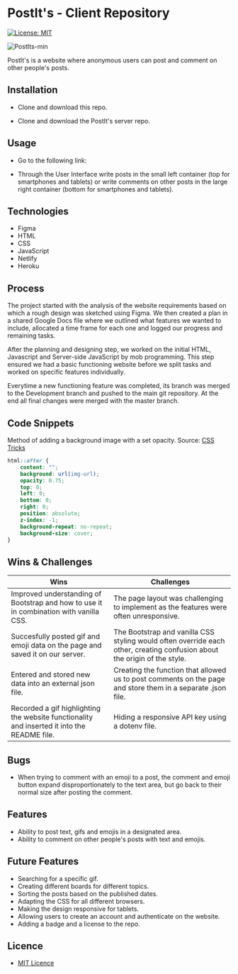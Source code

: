 # PostIt's - Client Repository

[![License: MIT](https://img.shields.io/badge/Licence-MIT-green.svg)](https://opensource.org/licenses/MIT)

![PostIts-min](https://user-images.githubusercontent.com/73439151/99552244-af7d2b00-29b4-11eb-962d-9877b1f5e6ae.gif)

PostIt's is a website where anonymous users can post and comment on other people's posts.

## Installation

* Clone and download this repo.

* Clone and download the PostIt's server repo.

## Usage 

* Go to the following link:

* Through the User Interface write posts in the small left container (top for smartphones and tablets) or write comments on other posts in the large right container (bottom for smartphones and tablets).


## Technologies

* Figma
* HTML
* CSS
* JavaScript
* Netlify
* Heroku


## Process

The project started with the analysis of the website requirements based on which a rough design was sketched using Figma. We then created a plan in a shared Google Docs file where we outlined what features we wanted to include, allocated a time frame for each one and logged our progress and remaining tasks.


After the planning and designing step, we worked on the initial HTML, Javascript and Server-side JavaScript by mob programming. This step ensured we had a basic functioning website before we split tasks and worked on specific features individually.

Everytime a new functioning feature was completed, its branch was merged to the Development branch and pushed to the main git repository. At the end all final changes were merged with the master branch.

## Code Snippets

Method of adding a background image with a set opacity. Source: [CSS Tricks](https://css-tricks.com/snippets/css/transparent-background-images/)

```CSS
html::after {
    content: "";
    background: url(img-url);
    opacity: 0.75;
    top: 0;
    left: 0;
    bottom: 0;
    right: 0;
    position: absolute;
    z-index: -1;
    background-repeat: no-repeat;
    background-size: cover;
}
```

## Wins & Challenges

Wins | Challenges
------------ | -------------
Improved understanding of Bootstrap and how to use it in combination with vanilla CSS. | The page layout was challenging to implement as the features were often unresponsive.
Succesfully posted gif and emoji data on the page and saved it on our server. | The Bootstrap and vanilla CSS styling would often override each other, creating confusion about the origin of the style.
Entered and stored new data into an external json file. | Creating the function that allowed us to post comments on the page and store them in a separate .json file.
Recorded a gif highlighting the website functionality and inserted it into the README file. | Hiding a responsive API key using a dotenv file.

## Bugs

* When trying to comment with an emoji to a post, the comment and emoji button expand disproportionately to the text area, but go back to their normal size after posting the comment.

## Features

* Ability to post text, gifs and emojis in a designated area.
* Ability to comment on other people's posts with text and emojis.

## Future Features

* Searching for a specific gif.
* Creating different boards for different topics.
* Sorting the posts based on the published dates.
* Adapting the CSS for all different browsers.
* Making the design responsive for tablets.
* Allowing users to create an account and authenticate on the website.
* Adding a badge and a license to the repo.

## Licence

* [MIT Licence](https://opensource.org/licenses/mit-license.php)